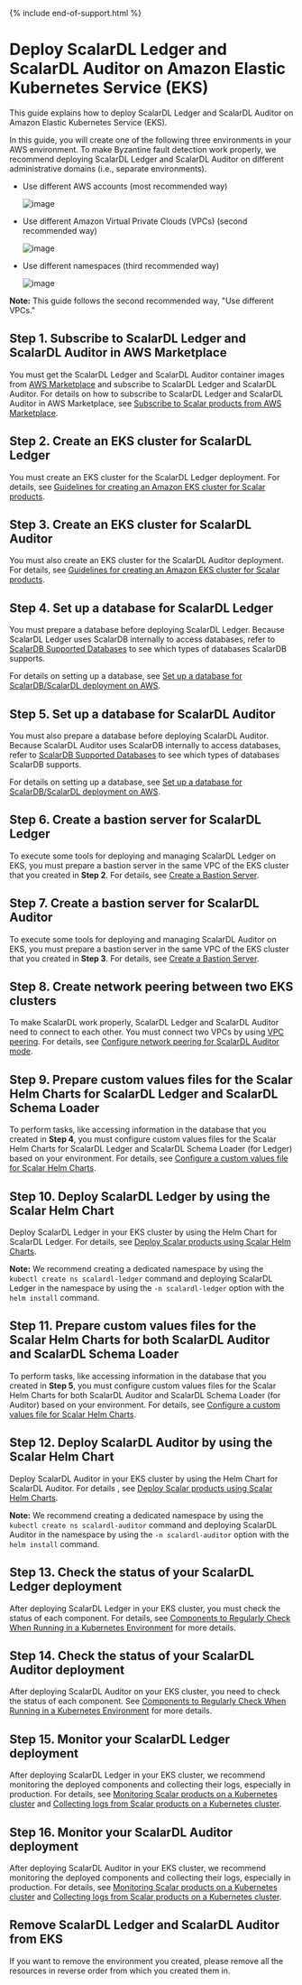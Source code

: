 {% include end-of-support.html %}

# Deploy ScalarDL Ledger and ScalarDL Auditor on Amazon Elastic Kubernetes Service (EKS)

This guide explains how to deploy ScalarDL Ledger and ScalarDL Auditor on Amazon Elastic Kubernetes Service (EKS).

In this guide, you will create one of the following three environments in your AWS environment. To make Byzantine fault detection work properly, we recommend deploying ScalarDL Ledger and ScalarDL Auditor on different administrative domains (i.e., separate environments).

* Use different AWS accounts (most recommended way)

  ![image](./images/png/EKS_ScalarDL_Auditor_Multi_Account.drawio.png)

* Use different Amazon Virtual Private Clouds (VPCs) (second recommended way)

  ![image](./images/png/EKS_ScalarDL_Auditor_Multi_VPC.drawio.png)

* Use different namespaces (third recommended way)

  ![image](./images/png/EKS_ScalarDL_Auditor_Multi_Namespace.drawio.png)

**Note:** This guide follows the second recommended way, "Use different VPCs."

## Step 1. Subscribe to ScalarDL Ledger and ScalarDL Auditor in AWS Marketplace

You must get the ScalarDL Ledger and ScalarDL Auditor container images from [AWS Marketplace](https://aws.amazon.com/marketplace/seller-profile?id=bd4cd7de-49cd-433f-97ba-5cf71d76ec7b) and subscribe to ScalarDL Ledger and ScalarDL Auditor. For details on how to subscribe to ScalarDL Ledger and ScalarDL Auditor in AWS Marketplace, see [Subscribe to Scalar products from AWS Marketplace](./AwsMarketplaceGuide.md#subscribe-to-scalar-products-from-aws-marketplace).

## Step 2. Create an EKS cluster for ScalarDL Ledger

You must create an EKS cluster for the ScalarDL Ledger deployment. For details, see [Guidelines for creating an Amazon EKS cluster for Scalar products](./CreateEKSClusterForScalarProducts.md).

## Step 3. Create an EKS cluster for ScalarDL Auditor

You must also create an EKS cluster for the ScalarDL Auditor deployment. For details, see [Guidelines for creating an Amazon EKS cluster for Scalar products](./CreateEKSClusterForScalarProducts.md).

## Step 4. Set up a database for ScalarDL Ledger

You must prepare a database before deploying ScalarDL Ledger. Because ScalarDL Ledger uses ScalarDB internally to access databases, refer to [ScalarDB Supported Databases](https://github.com/scalar-labs/scalardb/blob/master/docs/scalardb-supported-databases.md) to see which types of databases ScalarDB supports.

For details on setting up a database, see [Set up a database for ScalarDB/ScalarDL deployment on AWS](./SetupDatabaseForAWS.md).

## Step 5. Set up a database for ScalarDL Auditor

You must also prepare a database before deploying ScalarDL Auditor. Because ScalarDL Auditor uses ScalarDB internally to access databases, refer to [ScalarDB Supported Databases](https://github.com/scalar-labs/scalardb/blob/master/docs/scalardb-supported-databases.md) to see which types of databases ScalarDB supports.

For details on setting up a database, see [Set up a database for ScalarDB/ScalarDL deployment on AWS](./SetupDatabaseForAWS.md).

## Step 6. Create a bastion server for ScalarDL Ledger

To execute some tools for deploying and managing ScalarDL Ledger on EKS, you must prepare a bastion server in the same VPC of the EKS cluster that you created in **Step 2**. For details, see [Create a Bastion Server](./CreateBastionServer.md).

## Step 7. Create a bastion server for ScalarDL Auditor

To execute some tools for deploying and managing ScalarDL Auditor on EKS, you must prepare a bastion server in the same VPC of the EKS cluster that you created in **Step 3**. For details, see [Create a Bastion Server](./CreateBastionServer.md).

## Step 8. Create network peering between two EKS clusters

To make ScalarDL work properly, ScalarDL Ledger and ScalarDL Auditor need to connect to each other. You must connect two VPCs by using [VPC peering](https://docs.aws.amazon.com/vpc/latest/peering/create-vpc-peering-connection.html). For details, see [Configure network peering for ScalarDL Auditor mode](./NetworkPeeringForScalarDLAuditor.md).

## Step 9. Prepare custom values files for the Scalar Helm Charts for ScalarDL Ledger and ScalarDL Schema Loader

To perform tasks, like accessing information in the database that you created in **Step 4**, you must configure custom values files for the Scalar Helm Charts for ScalarDL Ledger and ScalarDL Schema Loader (for Ledger) based on your environment. For details, see [Configure a custom values file for Scalar Helm Charts](https://github.com/scalar-labs/helm-charts/blob/main/docs/configure-custom-values-file.md).

## Step 10. Deploy ScalarDL Ledger by using the Scalar Helm Chart

Deploy ScalarDL Ledger in your EKS cluster by using the Helm Chart for ScalarDL Ledger. For details, see [Deploy Scalar products using Scalar Helm Charts](https://github.com/scalar-labs/helm-charts/blob/main/docs/how-to-deploy-scalar-products.md).

**Note:** We recommend creating a dedicated namespace by using the `kubectl create ns scalardl-ledger` command and deploying ScalarDL Ledger in the namespace by using the `-n scalardl-ledger` option with the `helm install` command.

## Step 11. Prepare custom values files for the Scalar Helm Charts for both ScalarDL Auditor and ScalarDL Schema Loader

To perform tasks, like accessing information in the database that you created in **Step 5**, you must configure custom values files for the Scalar Helm Charts for both ScalarDL Auditor and ScalarDL Schema Loader (for Auditor) based on your environment. For details, see [Configure a custom values file for Scalar Helm Charts](https://github.com/scalar-labs/helm-charts/blob/main/docs/configure-custom-values-file.md).

## Step 12. Deploy ScalarDL Auditor by using the Scalar Helm Chart

Deploy ScalarDL Auditor in your EKS cluster by using the Helm Chart for ScalarDL Auditor. For details , see [Deploy Scalar products using Scalar Helm Charts](https://github.com/scalar-labs/helm-charts/blob/main/docs/how-to-deploy-scalar-products.md).

**Note:** We recommend creating a dedicated namespace by using the `kubectl create ns scalardl-auditor` command and deploying ScalarDL Auditor in the namespace by using the `-n scalardl-auditor` option with the `helm install` command.

## Step 13. Check the status of your ScalarDL Ledger deployment

After deploying ScalarDL Ledger in your EKS cluster, you must check the status of each component. For details, see [Components to Regularly Check When Running in a Kubernetes Environment](./RegularCheck.md) for more details.

## Step 14. Check the status of your ScalarDL Auditor deployment

After deploying ScalarDL Auditor on your EKS cluster, you need to check the status of each component. See [Components to Regularly Check When Running in a Kubernetes Environment](./RegularCheck.md) for more details.

## Step 15. Monitor your ScalarDL Ledger deployment

After deploying ScalarDL Ledger in your EKS cluster, we recommend monitoring the deployed components and collecting their logs, especially in production. For details, see [Monitoring Scalar products on a Kubernetes cluster](./K8sMonitorGuide.md) and [Collecting logs from Scalar products on a Kubernetes cluster](./K8sLogCollectionGuide.md).

## Step 16. Monitor your ScalarDL Auditor deployment

After deploying ScalarDL Auditor in your EKS cluster, we recommend monitoring the deployed components and collecting their logs, especially in production. For details, see [Monitoring Scalar products on a Kubernetes cluster](./K8sMonitorGuide.md) and [Collecting logs from Scalar products on a Kubernetes cluster](./K8sLogCollectionGuide.md).

## Remove ScalarDL Ledger and ScalarDL Auditor from EKS

If you want to remove the environment you created, please remove all the resources in reverse order from which you created them in.

